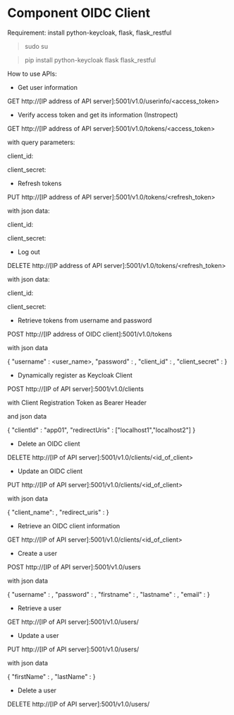 # Component OIDC Client
Requirement: install python-keycloak, flask, flask_restful
> sudo su

> pip install python-keycloak flask flask_restful

How to use APIs:

- Get user information

GET http://[IP address of API server]:5001/v1.0/userinfo/<access_token>

- Verify access token and get its information (Instropect)

GET http://[IP address of API server]:5001/v1.0/tokens/<access_token>

with query parameters:

client_id: <id of client>

client_secret: <secret of client>

- Refresh tokens

PUT http://[IP address of API server]:5001/v1.0/tokens/<refresh_token>

with json data:

client_id: <id of client>

client_secret: <secret of client>

- Log out

DELETE http://[IP address of API server]:5001/v1.0/tokens/<refresh_token>

with json data:

client_id: <id of client>

client_secret: <secret of client>

- Retrieve tokens from username and password

POST http://[IP address of OIDC client]:5001/v1.0/tokens

with json data

{
  "username" : <user_name>,
  "password" : <password>,
  "client_id" : <id of client>,
  "client_secret" : <secret of client> 
}

- Dynamically register as Keycloak Client

POST http://[IP of API server]:5001/v1.0/clients

with Client Registration Token as Bearer Header

and json data

{
  "clientId" : "app01",
  "redirectUris" : ["localhost1","localhost2"]
}

- Delete an OIDC client 

DELETE http://[IP of API server]:5001/v1.0/clients/<id_of_client>

- Update an OIDC client

PUT http://[IP of API server]:5001/v1.0/clients/<id_of_client>

with json data

{
	"client_name": ,
	"redirect_uris" : 
}

- Retrieve an OIDC client information

GET http://[IP of API server]:5001/v1.0/clients/<id_of_client>

- Create a user

POST http://[IP of API server]:5001/v1.0/users

with json data

{
	"username" : ,
	"password" : ,
	"firstname" : ,
	"lastname" : ,
	"email" :
}

- Retrieve a user

GET http://[IP of API server]:5001/v1.0/users/<user name>

- Update a user

PUT http://[IP of API server]:5001/v1.0/users/<user name>

with json data

{
  "firstName" : ,
  "lastName" : 
}

- Delete a user

DELETE http://[IP of API server]:5001/v1.0/users/<user name>
